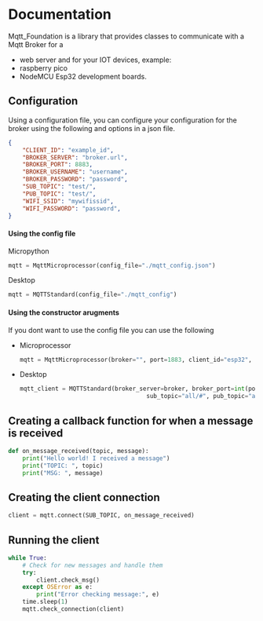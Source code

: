 # Documentation

Mqtt_Foundation is a library that provides classes to communicate with a Mqtt Broker 
for a 
- web server and for your IOT devices, example:
- raspberry pico
- NodeMCU Esp32
development boards.

## Configuration
Using a configuration file, you can configure your configuration for the broker using the following  and options in a json file.
```json
{
    "CLIENT_ID": "example_id",
    "BROKER_SERVER": "broker.url",
    "BROKER_PORT": 8883,
    "BROKER_USERNAME": "username",
    "BROKER_PASSWORD": "password",
    "SUB_TOPIC": "test/",
    "PUB_TOPIC": "test/",
    "WIFI_SSID": "mywifissid",
    "WIFI_PASSWORD": "password",
}

```
#### Using the config file
Micropython
```python
mqtt = MqttMicroprocessor(config_file="./mqtt_config.json")
```
Desktop
```python
mqtt = MQTTStandard(config_file="./mqtt_config")
```

#### Using the constructor arugments
If you dont want to use the config file you can use the following

- Microprocessor
    ```python
    mqtt = MqttMicroprocessor(broker="", port=1883, client_id="esp32", username="", password="",wifi_password="", wifi_ssid="")
    ```
- Desktop
    ```python
    mqtt_client = MQTTStandard(broker_server=broker, broker_port=int(port), broker_username=username, broker_password=password,
                                        sub_topic="all/#", pub_topic="all/test" , on_message=on_message_received )
    ```
## Creating a callback function for when a message is received
```python
def on_message_received(topic, message):
    print("Hello world! I received a message")
    print("TOPIC: ", topic)
    print("MSG: ", message)
```

## Creating the client connection

```python
client = mqtt.connect(SUB_TOPIC, on_message_received)
```


## Running the client
```python
while True:
    # Check for new messages and handle them
    try:
        client.check_msg()
    except OSError as e:
        print("Error checking message:", e) 
    time.sleep(1)
    mqtt.check_connection(client)
```